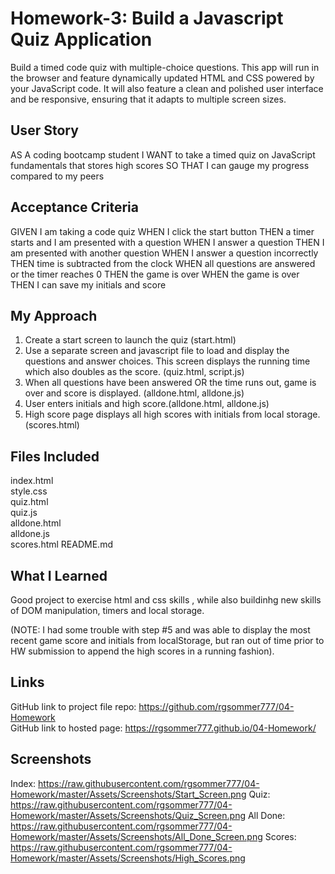 # Homework-3: Build a Javascript Quiz Application
 Build a timed code quiz with multiple-choice questions. This app will run in the browser and feature dynamically updated HTML and CSS powered by your JavaScript code. It will also feature a clean and polished user interface and be responsive, ensuring that it adapts to multiple screen sizes.

## User Story
AS A coding bootcamp student
I WANT to take a timed quiz on JavaScript fundamentals that stores high scores
SO THAT I can gauge my progress compared to my peers

## Acceptance Criteria
GIVEN I am taking a code quiz
WHEN I click the start button
THEN a timer starts and I am presented with a question
WHEN I answer a question
THEN I am presented with another question
WHEN I answer a question incorrectly
THEN time is subtracted from the clock
WHEN all questions are answered or the timer reaches 0
THEN the game is over
WHEN the game is over
THEN I can save my initials and score

## My Approach
1. Create a start screen to launch the quiz (start.html)
2. Use a separate screen and javascript file to load and display the questions and answer choices. This screen displays the running time which also doubles as the score. (quiz.html, script.js)
3. When all questions have been answered OR the time runs out, game is over and score is displayed. (alldone.html, alldone.js)
4. User enters initials and high score.(alldone.html, alldone.js)
5. High score page displays all high scores with initials from local storage. (scores.html)

## Files Included
index.html<br>
style.css<br>
quiz.html<br>
quiz.js<br>
alldone.html<br>
alldone.js<br>
scores.html
README.md<br>

## What I Learned
Good project to exercise html and css skills , while also buildinhg new skills of DOM manipulation, timers and local storage. 

(NOTE: I had some trouble with step #5 and was able to display the most recent game score and initials from localStorage, but ran out of time prior to HW submission to append the high scores in a running fashion).

## Links
GitHub link to project file repo: https://github.com/rgsommer777/04-Homework<br>
GitHub link to hosted page: https://rgsommer777.github.io/04-Homework/

## Screenshots   
Index: https://raw.githubusercontent.com/rgsommer777/04-Homework/master/Assets/Screenshots/Start_Screen.png
Quiz: https://raw.githubusercontent.com/rgsommer777/04-Homework/master/Assets/Screenshots/Quiz_Screen.png
All Done: https://raw.githubusercontent.com/rgsommer777/04-Homework/master/Assets/Screenshots/All_Done_Screen.png
Scores: https://raw.githubusercontent.com/rgsommer777/04-Homework/master/Assets/Screenshots/High_Scores.png